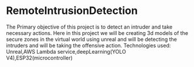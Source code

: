 # RemoteIntrusionDetection
The Primary objective of this project is to detect an intruder and take necessary actions.
Here in this project we will be creating 3d models of the secure zones in the virtual world using unreal and will be detecting the intruders and will be taking the offensive action.
Technologies used: 
Unreal,AWS Lambda service,deepLearning(YOLO V4),ESP32(microcontroller)
